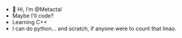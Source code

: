 - 👋 Hi, I’m @Metactal
- Maybe I'll code?
- Learning C++
- I can do python... and scratch, if anyone were to count that lmao.
<!---
Metactal/Metactal is a ✨ special ✨ repository because its `README.md` (this file) appears on your GitHub profile.
You can click the Preview link to take a look at your changes.
--->
